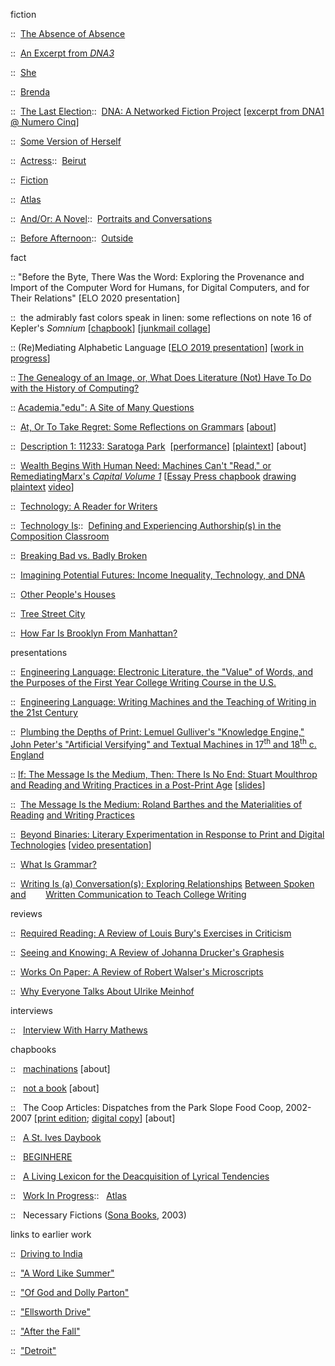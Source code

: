 fiction

::  [The Absence of Absence](https://brooklynrail.org/2019/06/fiction/The-Absence-of-Absence)

::  [An Excerpt from _DNA3_](https://burninghousepress.com/2018/08/24/dna-by-johannah-rodgers/)

::  [She](https://www.natbrut.com/johannah-rodgers)

::  [Brenda](http://blacksunlit.com/2017/02/brenda-by-johannah-rodgers/)

::  [The Last Election](http://www.brooklynrail.org/2016/11/fiction/the-last-election)::  [DNA: A Networked Fiction Project](http://www.brooklynrail.org/fiction/DNA/dna_excerpt.html) [[excerpt from DNA1 @ Numero Cinq]](http://numerocinqmagazine.com/2011/04/14/from-dna-a-novel-by-johannah-rodgers/)

::  [Some Version of Herself](http://www.brooklynrail.org/2015/03/fiction/two-stories-from-portraits-and-conversations)

::  [Actress](http://www.brooklynrail.org/2015/03/fiction/two-stories-from-portraits-and-conversations)::  [Beirut](https://docs.google.com/document/d/1sRZwvbY_xxhaDnwbAbpZBdxbxnX8BOnDtNqQ8Ay5Nq4/edit?usp=sharing)

::  [Fiction](http://www.brooklynrail.org/2008/05/fiction/fiction)

::  [Atlas](http://www.harpandaltar.com/interior.php?t=s&i=2&p=15&e=24)

::  [And/Or: A Novel](http://www.pierogi2000.com/2014/09/pierogi-press-no-10-johannah-rodgers-andor-a-novel/)::  [Portraits and Conversations](https://reader.exacteditions.com/issues/62349/spread/9)

::  [Before Afternoon](https://reader.exacteditions.com/issues/62586/spread/7)::  [Outside](http://www.brooklynrail.org/2003/08/fiction/outside)

fact

:: 	"Before the Byte, There Was the Word: Exploring the Provenance and Import of the Computer Word for Humans, for Digital Computers, and for Their Relations" [ELO 2020 presentation]

:: 	the admirably fast colors speak in linen: some reflections on note 16 of Kepler's _Somnium_ [[chapbook](http://www.digitalcomposition.org/Rodgers.Keplers.Somnium.7x7.2019.pdf)] [[junkmail collage](https://johannahrodgers.wordpress.com/hybrid-objects-art-by-the-yard/)]

::	(Re)Mediating Alphabetic Language [[ELO 2019 presentation](https://drive.google.com/file/d/1uYrIV2VBHR8isLG1q26s-JUIz992HQ7Z/view?usp=sharing)] [[work in progress](https://johannahrodgers.wordpress.com/remediating-alphabetic-language/)]

::	[The Genealogy of an Image, or, What Does Literature (Not) Have To Do with the History of Computing?](http://www.mdpi.com/2076-0787/6/4/85)

::	[Academia."edu": A Site of Many Questions](https://muse.jhu.edu/article/656451/pdf)

::  [At, Or To Take Regret: Some Reflections on Grammars](https://nickm.com/taroko_gorge/at_or_to_take_regret/) [[about](https://drive.google.com/file/d/13eOKaC2qOfW7YGNSLdeAEtPYh77r8LUs/view?usp=sharing)]

::  [Description 1: 11233: Saratoga Park](https://drive.google.com/file/d/0B_AWsp3ol_kVT0c0VExySmc0c0U/view?usp=sharing)  [[performance](http://apexart.org/events/double-take-17.php)] [[plaintext](https://docs.google.com/document/d/1TN16_vsRBkGNzepguoUIhOSdcO3M48jqlNQDjqufzfU/edit?usp=sharing)] [about]

::  [Wealth Begins With Human Need: Machines Can't "Read," or Remediating](http://www.essaypress.org/ep-26/)[Marx's _Capital Volume 1_](http://www.essaypress.org/ep-26/)   [[Essay Press chapbook](http://www.essaypress.org/ep-26/)   [drawing](https://drive.google.com/file/d/0B_AWsp3ol_kVNkJ4bzBMQWtMbm8/view?usp=sharing)    [plaintext](https://drive.google.com/file/d/0B_AWsp3ol_kVWmVHeXNRdDNHdlU/view?usp=sharing)  [video](https://vimeo.com/123200344)]

::  [Technology: A Reader for Writers](http://global.oup.com/ushe/product/technology-9780199340736?lang=en&cc=us)

::  [Technology Is](http://muse.jhu.edu/journals/wsq/v037/37.1-2.rodgers.html)::  [Defining and Experiencing Authorship(s) in the Composition Classroom](http://files.eric.ed.gov/fulltext/EJ944158.pdf)

::  [Breaking Bad vs. Badly Broken](http://www.brooklynrail.org/2013/10/express/breaking-bad-vs-badly-broken)

::  [Imagining Potential Futures: Income Inequality, Technology, and DNA](https://drive.google.com/file/d/0B_AWsp3ol_kVUFAyN25ITXJZS0E/edit?usp=sharing)

::  [Other People's Houses](https://docs.google.com/document/d/174Rh-9uZMRoPfTa5D8qYuNSrBgoKzGFuED3fkzzXs60/edit?usp=sharing)

::  [Tree Street City](http://www.brooklynrail.org/2003/04/streets/tree-street-city)

::  [How Far Is Brooklyn From Manhattan?](http://www.brooklynrail.org/2007/12/local/how-far-is-brooklyn-from-manhattan)

presentations

::  [Engineering Language: Electronic Literature, the "Value" of Words, and the Purposes of the First Year College Writing Course in the U.S.](https://drive.google.com/file/d/1AIYcBOvMLoDlP6OxIMFC0vWvTFzmPfW0/view?usp=sharing)

::  [Engineering Language: Writing Machines and the Teaching of Writing in the 21st Century](https://docs.google.com/presentation/d/19FiQhndD-pVRAtfDD3luuIHKKwSWYcjQ8pri2aTwxD4/edit?usp=sharing)

::  [Plumbing the Depths of Print: Lemuel Gulliver's "Knowledge Engine," John Peter's "Artificial Versifying" and Textual Machines in 17<sup>th</sup> and 18<sup>th</sup> c. England](https://drive.google.com/file/d/0B_AWsp3ol_kVNnpJQm4xTWJhMVE/view?usp=sharing)

::  [If: The Message Is the Medium, Then: There Is No End: Stuart Moulthrop and Reading and Writing Practices in a Post-Print Age](https://drive.google.com/file/d/0B_AWsp3ol_kVMnZ0U21MMU81QWs/view?usp=sharing) [[slides](https://docs.google.com/presentation/d/1aXMRdbJVuEM5JKo6tYO4HbLihcFk6QFlrq3bEzJcSU8/edit?usp=sharing)]

::  [The Message Is the Medium: Roland Barthes and the Materialities of Reading](https://www.academia.edu/11511281/The_Message_is_the_Medium_Roland_Barthes_and_the_Materiality_of_Writing_and_Reading_Practices) [and Writing Practices](https://www.academia.edu/11511281/The_Message_is_the_Medium_Roland_Barthes_and_the_Materiality_of_Writing_and_Reading_Practices)

::  [Beyond Binaries: Literary Experimentation in Response to Print and Digital Technologies](http://conference.eliterature.org/critical-writing/beyond-binaries-continuity-and-change-literary-experimentation-response-print-and) [[video presentation](https://vimeo.com/87189387)]

::  [What Is Grammar?](https://docs.google.com/presentation/d/177JdzQX4Zjc2oo96ZmtlTX7pLpsL9ahusLnymIOGNms/edit?usp=sharing)

::  [Writing Is (a) Conversation(s): Exploring Relationships](https://drive.google.com/file/d/0B_AWsp3ol_kVNlp6MXltV3RQeXM/view) [Between Spoken and](https://drive.google.com/file/d/0B_AWsp3ol_kVNlp6MXltV3RQeXM/view)        [Written Communication to Teach College Writing](https://drive.google.com/file/d/0B_AWsp3ol_kVNlp6MXltV3RQeXM/view)

reviews

::  [Required Reading: A Review of Louis Bury's Exercises in Criticism](http://www.brooklynrail.org/2015/06/books/required-reading)

::  [Seeing and Knowing: A Review of Johanna Drucker's Graphesis](http://www.brooklynrail.org/2015/03/books/seeing-and-knowing-graphesis-visual-forms-of-knowledge-production)

::  [Works On Paper: A Review of Robert Walser's Microscripts](http://www.brooklynrail.org/2010/09/books/works-on-paper-by-johannah-rodgers)

::  [Why Everyone Talks About Ulrike Meinhof](http://www.brooklynrail.org/2008/09/books/why-everyone-talks-about-ulrike-meinhof)

interviews

::   [Interview With Harry Mathews](http://www.brooklynrail.org/2005/06/books/agent-provocateur-harry-mathews)

chapbooks

::   [machinations](https://drive.google.com/file/d/0B_AWsp3ol_kVSEVaaHF2VE9SWGc/view?usp=sharing) [about]

::   [not a book](https://drive.google.com/file/d/0B_AWsp3ol_kVMUE5a0o4OUg2MVE/edit?usp=sharing) [about]

::   The Coop Articles: Dispatches from the Park Slope Food Coop, 2002-2007 [[print edition](http://www.berlspoetry.com/); [digital copy](https://drive.google.com/file/d/0B_AWsp3ol_kVVG1yWXNHWWlpVWM/view?usp=sharing)] [about]

::   [A St. Ives Daybook](https://drive.google.com/file/d/0B_AWsp3ol_kVWThBemF2NFBneVU/view?usp=sharing)

::   [BEGINHERE](https://drive.google.com/file/d/0B_AWsp3ol_kVcktNRS04Z3Zkb3M/edit?usp=sharing)

::   [A Living Lexicon for the Deacquisition of Lyrical Tendencies](https://docs.google.com/document/d/1vGbTEsPNzWzxNecYRA_W1C9IRs3zPKMgoVqrfiygKqk/edit?usp=sharing)

::   [Work In Progress](https://drive.google.com/file/d/0B_AWsp3ol_kVQkVoekxKaWxaTVk/edit?usp=sharing)::   [Atlas](https://drive.google.com/file/d/0B_AWsp3ol_kVSF9XcFNkS0NuS2s/edit?usp=sharing)

::   Necessary Fictions ([Sona Books](http://www.jillmagi.net/sona-books-archive), 2003)

links to earlier work

::  [Driving to India](https://drive.google.com/file/d/0B_AWsp3ol_kVTF9NRGJlTVV3MW8/view?usp=sharing)

::  ["A Word Like Summer"](https://drive.google.com/file/d/0B_AWsp3ol_kVd2ZWSHVPS2h4dUk/view?usp=sharing)

::  ["Of God and Dolly Parton"](https://drive.google.com/file/d/0B_AWsp3ol_kVc196WkxVTEthT2s/view?usp=sharing)

::  ["Ellsworth Drive"](https://drive.google.com/file/d/0B_AWsp3ol_kVRW8taFJUR1pKT0k/view?usp=sharing)

::  ["After the Fall"](https://drive.google.com/file/d/1ZgZpZLzzKbDQm5rx-lPSILUI0cmdyil5/view?usp=sharing)

::  ["Detroit"](https://docs.google.com/document/d/115cDaQTUKIYvkwfSHA4RdQaDowMxMVJyE9SyHjdLJms/edit?usp=sharing)
